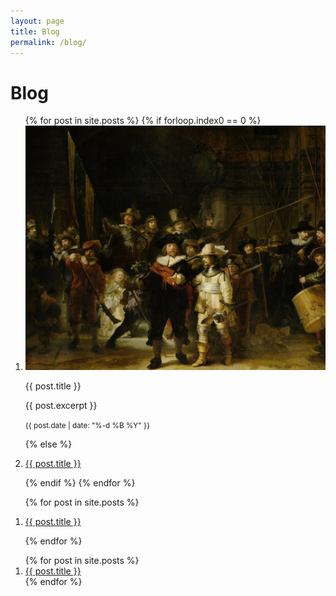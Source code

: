 ```yaml
---
layout: page
title: Blog
permalink: /blog/
---
```


# Blog

<ol class="post-list my-2">
    {% for post in site.posts %}
    {% if forloop.index0 == 0 %}
    <li>
      <div class="card border">
        <div style="display: flex; align-items: center; flex-wrap: wrap">
          <div class="col-md-3 p-2">
            <img src="/assets/images/rijksmuseum.jpg" class="img-fluid rounded-1" alt="...">
          </div>
          <div class="col-md-9 px-2">
            <div class="card-body">
              <p class="card-title h2">{{ post.title }}</p>
              <p class="card-text">{{ post.excerpt }}</p>
              <p class="card-text"><small class="text-muted">{{ post.date | date: "%-d %B %Y" }}</small></p>
            </div>
          </div>
        </div>
      </div>
     </li>
    {% else %}
    <li>
      <div class="card">
        <div class="card-body">
          <p class="card-title h3"><a class="post-link" href="{{ post.url }}">{{ post.title }}</a></p>
        </div>
      </div>
    </li>
    {% endif %}
  {% endfor %}
</ol>
  
<ol class="post-list my-2">
  {% for post in site.posts %}
    <li>
      <div class="card">
        <div class="card-body">
          <p class="card-title h3"><a class="post-link" href="{{ post.url }}">{{ post.title }}</a></p>
        </div>
      </div>
    </li>
  {% endfor %}
</ol>

<ol class="post-list">
  {% for post in site.posts %}
    <li>
      <a class="post-link" href="{{ post.url }}">{{ post.title }}</a>
    </li>
  {% endfor %}
</ol>

      
<!-- revue -->

<!-- 
  <div id="revue-embed">
    <form action="https://www.getrevue.co/profile/stuartelimu/add_subscriber" method="post" id="revue-form" name="revue-form"  target="_blank">
    <div class="revue-form-group">
      <label for="member_email">Email address</label>
      <input class="revue-form-field" placeholder="Your email address..." type="email" name="member[email]" id="member_email">
    </div>
    <div class="revue-form-group">
      <label for="member_first_name">First name <span class="optional">(Optional)</span></label>
      <input class="revue-form-field" placeholder="First name... (Optional)" type="text" name="member[first_name]" id="member_first_name">
    </div>
    <div class="revue-form-group">
      <label for="member_last_name">Last name <span class="optional">(Optional)</span></label>
      <input class="revue-form-field" placeholder="Last name... (Optional)" type="text" name="member[last_name]" id="member_last_name">
    </div>
    <div class="revue-form-actions">
      <input type="submit" value="Subscribe" name="member[subscribe]" id="member_submit">
    </div>
    <div class="revue-form-footer">By subscribing, you agree with Revue’s <a target="_blank" href="https://www.getrevue.co/terms">Terms of Service</a> and <a target="_blank" href="https://www.getrevue.co/privacy">Privacy Policy</a>.</div>
    </form>
  </div>
-->

      
<!-- convertkit -->
<script async data-uid="3df2bee2cc" src="https://wondrous-speaker-8686.ck.page/3df2bee2cc/index.js"></script>

